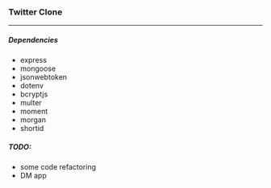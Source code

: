 ### Twitter Clone
-----------------
##### Dependencies
- express
- mongoose
- jsonwebtoken
- dotenv
- bcryptjs
- multer
- moment
- morgan
- shortid

##### TODO:
- some code refactoring
- DM app
